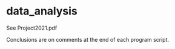 # data_analysis
See Project2021.pdf

Conclusions are on comments at the end of each program script.
